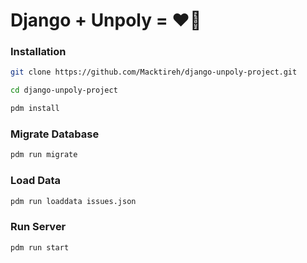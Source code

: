 # Django + Unpoly = ❤️🚀

### Installation

```bash
git clone https://github.com/Macktireh/django-unpoly-project.git
```

```bash
cd django-unpoly-project
```

```bash
pdm install
```

### Migrate Database

```bash
pdm run migrate
```

### Load Data

```bash
pdm run loaddata issues.json
```

### Run Server

```bash
pdm run start
```
